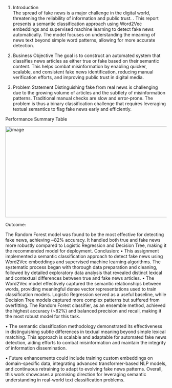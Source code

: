 1.	Introduction  
The spread of fake news is a major challenge in the digital world, threatening the reliability of information and public trust. . This report presents a semantic classification approach using Word2Vec embeddings and supervised machine learning to detect fake news automatically. The model focuses on understanding the meaning of news text beyond simple word patterns, allowing for more accurate detection.

2. Business Objective
The goal is to construct an automated system that classifies news articles as either true or fake based on their semantic content. This helps combat misinformation by enabling quicker, scalable, and consistent fake news identification, reducing manual verification efforts, and improving public trust in digital media.

3. Problem Statement
Distinguishing fake from real news is challenging due to the growing volume of articles and the subtlety of misinformation patterns. Traditional manual checks are slow and error-prone. The problem is thus a binary classification challenge that requires leveraging textual semantics to flag fake news early and efficiently.

Performance Summary Table

<img width="940" height="284" alt="image" src="https://github.com/user-attachments/assets/f5b4c30e-68a4-4d8b-a36f-0b493401180b" />

Outcome:

The Random Forest model was found to be the most effective for detecting fake news, achieving ~82% accuracy. It handled both true and fake news more robustly compared to Logistic Regression and Decision Tree, making it the recommended model for deployment.
Conclusion:
•	This assignment implemented a semantic classification approach to detect fake news using Word2Vec embeddings and supervised machine learning algorithms. The systematic process began with thorough data preparation and cleaning, followed by detailed exploratory data analysis that revealed distinct lexical and contextual differences between true and fake news articles.
•	The Word2Vec model effectively captured the semantic relationships between words, providing meaningful dense vector representations used to train classification models. Logistic Regression served as a useful baseline, while Decision Tree models captured more complex patterns but suffered from overfitting. The Random Forest classifier, as an ensemble method, achieved the highest accuracy (~82%) and balanced precision and recall, making it the most robust model for this task.

•	The semantic classification methodology demonstrated its effectiveness in distinguishing subtle differences in textual meaning beyond simple lexical matching. This approach is scalable and adaptable for automated fake news detection, aiding efforts to combat misinformation and maintain the integrity of information dissemination.


•	Future enhancements could include training custom embeddings on domain-specific data, integrating advanced transformer-based NLP models, and continuous retraining to adapt to evolving fake news patterns. Overall, this work showcases a promising direction for leveraging semantic understanding in real-world text classification problems.

